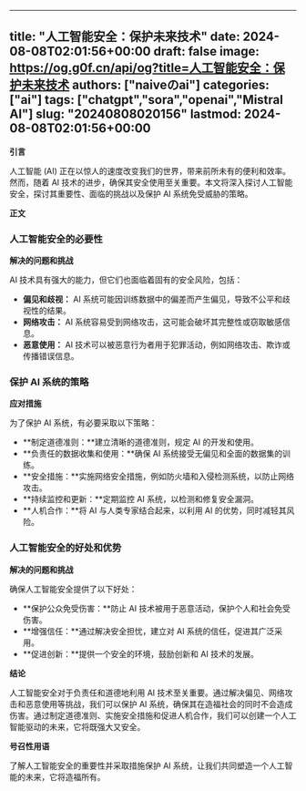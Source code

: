 
---
title: "人工智能安全：保护未来技术"
date: 2024-08-08T02:01:56+00:00
draft: false
image: https://og.g0f.cn/api/og?title=人工智能安全：保护未来技术
authors: ["naiveのai"]
categories: ["ai"]
tags: ["chatgpt","sora","openai","Mistral AI"]
slug: "20240808020156"
lastmod: 2024-08-08T02:01:56+00:00
---
**引言**

人工智能 (AI) 正在以惊人的速度改变我们的世界，带来前所未有的便利和效率。然而，随着 AI 技术的进步，确保其安全使用至关重要。本文将深入探讨人工智能安全，探讨其重要性、面临的挑战以及保护 AI 系统免受威胁的策略。

**正文**

### 人工智能安全的必要性

**解决的问题和挑战**

AI 技术具有强大的能力，但它们也面临着固有的安全风险，包括：

- **偏见和歧视：** AI 系统可能因训练数据中的偏差而产生偏见，导致不公平和歧视性的结果。
- **网络攻击：** AI 系统容易受到网络攻击，这可能会破坏其完整性或窃取敏感信息。
- **恶意使用：** AI 技术可以被恶意行为者用于犯罪活动，例如网络攻击、欺诈或传播错误信息。

### 保护 AI 系统的策略

**应对措施**

为了保护 AI 系统，有必要采取以下策略：

- **制定道德准则：**建立清晰的道德准则，规定 AI 的开发和使用。
- **负责任的数据收集和使用：**确保 AI 系统接受无偏见和全面的数据集的训练。
- **安全措施：**实施网络安全措施，例如防火墙和入侵检测系统，以防止网络攻击。
- **持续监控和更新：**定期监控 AI 系统，以检测和修复安全漏洞。
- **人机合作：**将 AI 与人类专家结合起来，以利用 AI 的优势，同时减轻其风险。

### 人工智能安全的好处和优势

**解决的问题和挑战**

确保人工智能安全提供了以下好处：

- **保护公众免受伤害：**防止 AI 技术被用于恶意活动，保护个人和社会免受伤害。
- **增强信任：**通过解决安全担忧，建立对 AI 系统的信任，促进其广泛采用。
- **促进创新：**提供一个安全的环境，鼓励创新和 AI 技术的发展。

**结论**

人工智能安全对于负责任和道德地利用 AI 技术至关重要。通过解决偏见、网络攻击和恶意使用等挑战，我们可以保护 AI 系统，确保其在造福社会的同时不会造成伤害。通过制定道德准则、实施安全措施和促进人机合作，我们可以创建一个人工智能驱动的未来，它将既强大又安全。

**号召性用语**

了解人工智能安全的重要性并采取措施保护 AI 系统，让我们共同塑造一个人工智能的未来，它将造福所有。